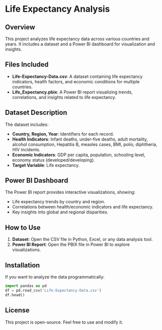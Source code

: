 # Life Expectancy Analysis

## Overview
This project analyzes life expectancy data across various countries and years. It includes a dataset and a Power BI dashboard for visualization and insights.

## Files Included
- **Life-Expectancy-Data.csv**: A dataset containing life expectancy indicators, health factors, and economic conditions for multiple countries.
- **Life_Expectancy.pbix**: A Power BI report visualizing trends, correlations, and insights related to life expectancy.

## Dataset Description
The dataset includes:
- **Country, Region, Year**: Identifiers for each record.
- **Health Indicators**: Infant deaths, under-five deaths, adult mortality, alcohol consumption, Hepatitis B, measles cases, BMI, polio, diphtheria, HIV incidents.
- **Economic Indicators**: GDP per capita, population, schooling level, economy status (developed/developing).
- **Target Variable**: Life expectancy.

## Power BI Dashboard
The Power BI report provides interactive visualizations, showing:
- Life expectancy trends by country and region.
- Correlations between health/economic indicators and life expectancy.
- Key insights into global and regional disparities.

## How to Use
1. **Dataset**: Open the CSV file in Python, Excel, or any data analysis tool.
2. **Power BI Report**: Open the PBIX file in Power BI to explore visualizations.

## Installation
If you want to analyze the data programmatically:
```python
import pandas as pd
df = pd.read_csv('Life-Expectancy-Data.csv')
df.head()
```

## License
This project is open-source. Feel free to use and modify it.

